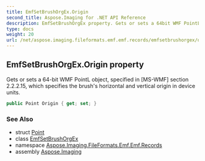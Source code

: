 ```yaml
---
title: EmfSetBrushOrgEx.Origin
second_title: Aspose.Imaging for .NET API Reference
description: EmfSetBrushOrgEx property. Gets or sets a 64bit WMF PointL object specified in MSWMF section 2.2.2.15 which specifies the brushs horizontal and vertical origin in device units
type: docs
weight: 20
url: /net/aspose.imaging.fileformats.emf.emf.records/emfsetbrushorgex/origin/
---
```

## EmfSetBrushOrgEx.Origin property

Gets or sets a 64-bit WMF PointL object, specified in [MS-WMF] section 2.2.2.15, which specifies the brush's horizontal and vertical origin in device units.

```csharp
public Point Origin { get; set; }
```

### See Also

* struct [Point](../../../aspose.imaging/point/)
* class [EmfSetBrushOrgEx](../)
* namespace [Aspose.Imaging.FileFormats.Emf.Emf.Records](../../emfsetbrushorgex/)
* assembly [Aspose.Imaging](../../../)


